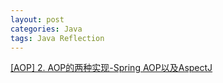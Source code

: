 ```yaml
---
layout: post
categories: Java
tags: Java Reflection
---
```




[[AOP] 2. AOP的两种实现-Spring AOP以及AspectJ](https://blog.csdn.net/dm_vincent/article/details/57526325)